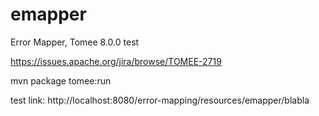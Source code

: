 # emapper
Error Mapper, Tomee 8.0.0 test

https://issues.apache.org/jira/browse/TOMEE-2719

mvn package tomee:run

test link:
http://localhost:8080/error-mapping/resources/emapper/blabla
